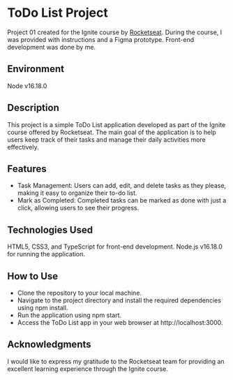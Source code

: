 # ToDo List Project
Project 01 created for the Ignite course by <a href="https://github.com/rocketseat-education">Rocketseat</a>.
During the course, I was provided with instructions and a Figma prototype.
Front-end development was done by me.

## Environment
Node v16.18.0

## Description
This project is a simple ToDo List application developed as part of the Ignite course offered by Rocketseat. The main goal of the application is to help users keep track of their tasks and manage their daily activities more effectively.

## Features
* Task Management: Users can add, edit, and delete tasks as they please, making it easy to organize their to-do list.
* Mark as Completed: Completed tasks can be marked as done with just a click, allowing users to see their progress.

## Technologies Used
HTML5, CSS3, and TypeScript for front-end development.
Node.js v16.18.0 for running the application.

## How to Use
* Clone the repository to your local machine.
* Navigate to the project directory and install the required dependencies using npm install.
* Run the application using npm start.
* Access the ToDo List app in your web browser at http://localhost:3000.

## Acknowledgments
I would like to express my gratitude to the Rocketseat team for providing an excellent learning experience through the Ignite course.

